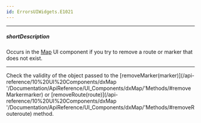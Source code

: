 ```yaml
---
id: ErrorsUIWidgets.E1021
---
```

---
##### shortDescription
Occurs in the [Map](/api-reference/10%20UI%20Components/dxMap '/Documentation/ApiReference/UI_Components/dxMap/') UI component if you try to remove a route or marker that does not exist.

---
Check the validity of the object passed to the [removeMarker(marker)](/api-reference/10%20UI%20Components/dxMap '/Documentation/ApiReference/UI_Components/dxMap/'Methods/#removeMarkermarker) or [removeRoute(route)](/api-reference/10%20UI%20Components/dxMap '/Documentation/ApiReference/UI_Components/dxMap/'Methods/#removeRouteroute) method.